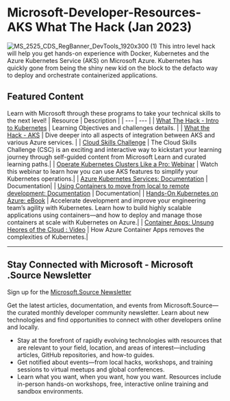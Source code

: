 # Microsoft-Developer-Resources-AKS What The Hack (Jan 2023)
 ![MS_2525_CDS_RegBanner_DevTools_1920x300 (1)](https://user-images.githubusercontent.com/107423518/180083692-13dcdf47-0f75-4aaf-b50e-5d037f611206.jpg)
 This intro level hack will help you get hands-on experience with Docker, Kubernetes and the Azure Kubernetes Service (AKS) on Microsoft Azure. Kubernetes has quickly gone from being the shiny new kid on the block to the defacto way to deploy and orchestrate containerized applications.

## Featured Content
Learn with Microsoft through these programs to take your technical skills to the next level!
| Resource | Description |
| --- | --- | 
| [What The Hack - Intro to Kubernetes](https://github.com/microsoft/WhatTheHack/tree/master/001-IntroToKubernetes) | Learning Objectives and challenges details. |
| [What the Hack - AKS](https://github.com/microsoft/WhatTheHack/tree/master/039-AKSEnterpriseGrade) | Dive deeper into all aspects of integration between AKS and various Azure services. |
| [Cloud Skills Challenge](https://learn.microsoft.com/en-us/users/cloudskillschallenge-collections/collections/d434u4ewxkxmdw) | The Cloud Skills Challenge (CSC) is an exciting and interactive way to kickstart your learning journey through self-guided content from Microsoft Learn and curated learning paths.|
| [Operate Kubernetes Clusters Like a Pro: Webinar](https://info.microsoft.com/ww-ondemand-operate-kubernetes-clusters-like-a-pro-wbnr.html?lcid=en-us) | Watch this webinar to learn how you can use AKS features to simplify your Kubernetes operations.|
| [Azure Kubernetes Services: Documentation](https://assetsprod.microsoft.com/mpn/nl-nl/aiw-analytics-workshop-deck.pptx) | Documentation|
| [Using Containers to move from local to remote development: Documentation](https://code.visualstudio.com/blogs/2022/04/04/increase-productivity-with-containerss) | Documentation|
| [Hands-On Kubernetes on Azure: eBook](https://azure.microsoft.com/en-us/resources/get-started-with-kubernetes-on-azure/) | Accelerate development and improve your engineering team’s agility with Kubernetes. Learn how to build highly scalable applications using containers—and how to deploy and manage those containers at scale with Kubernetes on Azure.|
| [Container Apps: Unsung Heores of the Cloud : Video](https://www.youtube.com/watch?v=5xa-iJcz30A) | How Azure Container Apps removes the complexities of Kubernetes.|


---

## Stay Connected with Microsoft - Microsoft .Source Newsletter
Sign up for the [Microsoft.Source Newsletter](https://azure.microsoft.com/en-us/resources/join-the-azure-developer-community/)

Get the latest articles, documentation, and events from Microsoft.Source—the curated monthly developer community newsletter. Learn about new technologies and find opportunities to connect with other developers online and locally.

- Stay at the forefront of rapidly evolving technologies with resources that are relevant to your field, location, and areas of interest—including articles, GitHub repositories, and how-to guides.
- Get notified about events—from local hacks, workshops, and training sessions to virtual meetups and global conferences.
- Learn what you want, when you want, how you want. Resources include in-person hands-on workshops, free, interactive online training and sandbox environments.


<!--

 Command | Description | New |
| --------------------- | --------------------- | --|
| `git status` | List all *new or modified* files |
| `git diff` | Show file differences that **haven't been** staged |



|             |          Grouping           ||
First Header  | Second Header | Third Header |
 ------------ | :-----------: | -----------: |
Content       |          *Long Cell*        ||
Content       |   **Cell**    |         Cell |


|             |          Grouping           ||
First Header  | Second Header | Third Header |
 ------------ | :-----------: | -----------: |
 [Azure Samples](https://github.com/azure-samples)       |          Microsoft Azure code samples and examples in .NET, Java, Python, Node.js, PHP and Ruby        | Column S|
[Azure Samples](https://github.com/azure-samples)       |          Series of workshops for hands-on experience working with Azure Cosmos DB using the SQL API, JavaScript and .NET Core SDK.          | Column S|
Content       |   **Cell**    |         Cell |

>
